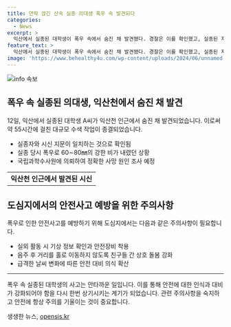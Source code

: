 ```yaml
---
title: 연락 끊긴 산속 실종 의대생 폭우 속 발견되다
categories:
  - News
excerpt: >
  익산에서 실종된 대학생이 폭우 속에서 숨진 채 발견됐다. 경찰은 이를 확인했고, 실종된 지 55시간 만이었다. A씨는 MT를 다녀온 후 펜션 밖으로 나가 사라졌다. 동아리 친구들은 술을 마신후 잠들었고, A씨가 사라진 것을 발견하고 신고했다. 경찰은 신발을 발견하고 수색을 진행했으며, 시신 부검과 정확한 사망 원인 조사가 예정되어 있다. (150자)
feature_text: >
  익산에서 실종된 대학생이 폭우 속에서 숨진 채 발견됐다. 경찰은 이를 확인했고, 실종된 지 55시간 만이었다. A씨는 MT를 다녀온 후 펜션 밖으로 나가 사라졌다. 동아리 친구들은 술을 마신후 잠들었고, A씨가 사라진 것을 발견하고 신고했다. 경찰은 신발을 발견하고 수색을 진행했으며, 시신 부검과 정확한 사망 원인 조사가 예정되어 있다. (150자)
image: 'https://www.behealthy4u.com/wp-content/uploads/2024/06/unnamed-file.png'
---
```


<p><img src="https://www.behealthy4u.com/wp-content/uploads/2024/06/unnamed-file.png" alt="info 속보" /></p>

<h2 data-ke-size="size26">폭우 속 실종된 의대생, 익산천에서 숨진 채 발견</h2>

<p data-ke-size="size16">12일, 익산에서 실종된 대학생 A씨가 익산천 인근에서 숨진 채 발견되었습니다. 이로써 약 55시간에 걸친 대규모 수색 작업이 종결되었습니다.</p>

<ul>
  <li>실종자와 시신 지문이 일치하는 것으로 확인됨</li>
  <li>실종 당시 폭우로 60∼80㎜의 강한 비가 내렸던 상황</li>
  <li>국립과학수사원에 의뢰하여 정확한 사망 원인 조사 예정</li>
</ul>

<table>
  <tr>
    <td style="text-align: center; height: 17px;"><b>익산천 인근에서 발견된 시신</b></td>
  </tr>
</table>

<h2 data-ke-size="size26">도심지에서의 안전사고 예방을 위한 주의사항</h2>

<p data-ke-size="size16">폭우로 인한 안전사고를 예방하기 위해 도심지에서는 다음과 같은 주의사항이 필요합니다.</p>

<ul>
  <li>실외 활동 시 기상 정보 확인과 안전장비 착용</li>
  <li>음주 후 거리를 홀로 이동하지 않도록 친구들 간 상호 돌봄 강화</li>
  <li>급격한 날씨 변화에 따른 안전 대비 의식 확산</li>
</ul>

<hr>

<p data-ke-size="size16">폭우 속 실종된 대학생의 사고는 안타까운 일입니다. 이를 통해 안전에 대한 인식과 대비가 강화되어야 함을 다시 한번 상기시키는 계기가 되었습니다. 관련 주의사항을 숙지하고 안전에 항상 주의를 기울이는 것이 중요합니다.</p>
생생한 뉴스, <a href="https://opensis.kr" rel="dofollow">opensis.kr</a>


